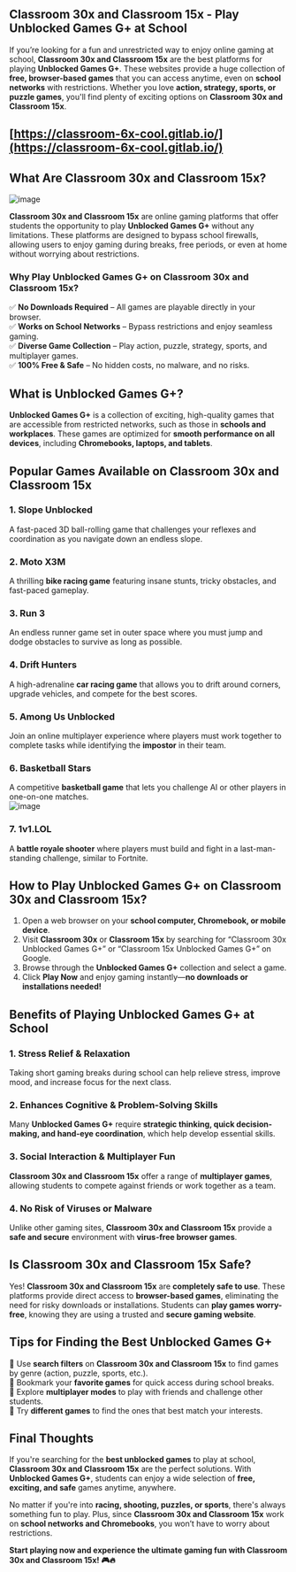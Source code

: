 ## **Classroom 30x and Classroom 15x - Play Unblocked Games G+ at School**  

If you’re looking for a fun and unrestricted way to enjoy online gaming at school, **Classroom 30x and Classroom 15x** are the best platforms for playing **Unblocked Games G+**. These websites provide a huge collection of **free, browser-based games** that you can access anytime, even on **school networks** with restrictions. Whether you love **action, strategy, sports, or puzzle games**, you'll find plenty of exciting options on **Classroom 30x and Classroom 15x**.  

## [https://classroom-6x-cool.gitlab.io/](https://classroom-6x-cool.gitlab.io/)

## **What Are Classroom 30x and Classroom 15x?**  
![image](https://github.com/user-attachments/assets/c7f9e60c-132f-435b-9c5a-6474901ad6da)

**Classroom 30x and Classroom 15x** are online gaming platforms that offer students the opportunity to play **Unblocked Games G+** without any limitations. These platforms are designed to bypass school firewalls, allowing users to enjoy gaming during breaks, free periods, or even at home without worrying about restrictions.  

### **Why Play Unblocked Games G+ on Classroom 30x and Classroom 15x?**  

✅ **No Downloads Required** – All games are playable directly in your browser.  
✅ **Works on School Networks** – Bypass restrictions and enjoy seamless gaming.  
✅ **Diverse Game Collection** – Play action, puzzle, strategy, sports, and multiplayer games.  
✅ **100% Free & Safe** – No hidden costs, no malware, and no risks.  

## **What is Unblocked Games G+?**  

**Unblocked Games G+** is a collection of exciting, high-quality games that are accessible from restricted networks, such as those in **schools and workplaces**. These games are optimized for **smooth performance on all devices**, including **Chromebooks, laptops, and tablets**.  

## **Popular Games Available on Classroom 30x and Classroom 15x**  

### **1. Slope Unblocked**  
A fast-paced 3D ball-rolling game that challenges your reflexes and coordination as you navigate down an endless slope.  

### **2. Moto X3M**  
A thrilling **bike racing game** featuring insane stunts, tricky obstacles, and fast-paced gameplay.  

### **3. Run 3**  
An endless runner game set in outer space where you must jump and dodge obstacles to survive as long as possible.  

### **4. Drift Hunters**  
A high-adrenaline **car racing game** that allows you to drift around corners, upgrade vehicles, and compete for the best scores.  

### **5. Among Us Unblocked**  
Join an online multiplayer experience where players must work together to complete tasks while identifying the **impostor** in their team.  

### **6. Basketball Stars**  
A competitive **basketball game** that lets you challenge AI or other players in one-on-one matches.  
![image](https://github.com/user-attachments/assets/c7f10208-5208-468e-b7cf-9c638979f030)

### **7. 1v1.LOL**  
A **battle royale shooter** where players must build and fight in a last-man-standing challenge, similar to Fortnite.  

## **How to Play Unblocked Games G+ on Classroom 30x and Classroom 15x?**  

1. Open a web browser on your **school computer, Chromebook, or mobile device**.  
2. Visit **Classroom 30x** or **Classroom 15x** by searching for “Classroom 30x Unblocked Games G+” or “Classroom 15x Unblocked Games G+” on Google.  
3. Browse through the **Unblocked Games G+** collection and select a game.  
4. Click **Play Now** and enjoy gaming instantly—**no downloads or installations needed!**  

## **Benefits of Playing Unblocked Games G+ at School**  

### **1. Stress Relief & Relaxation**  
Taking short gaming breaks during school can help relieve stress, improve mood, and increase focus for the next class.  

### **2. Enhances Cognitive & Problem-Solving Skills**  
Many **Unblocked Games G+** require **strategic thinking, quick decision-making, and hand-eye coordination**, which help develop essential skills.  

### **3. Social Interaction & Multiplayer Fun**  
**Classroom 30x and Classroom 15x** offer a range of **multiplayer games**, allowing students to compete against friends or work together as a team.  

### **4. No Risk of Viruses or Malware**  
Unlike other gaming sites, **Classroom 30x and Classroom 15x** provide a **safe and secure** environment with **virus-free browser games**.  

## **Is Classroom 30x and Classroom 15x Safe?**  

Yes! **Classroom 30x and Classroom 15x** are **completely safe to use**. These platforms provide direct access to **browser-based games**, eliminating the need for risky downloads or installations. Students can **play games worry-free**, knowing they are using a trusted and **secure gaming website**.  

## **Tips for Finding the Best Unblocked Games G+**  

🔹 Use **search filters** on **Classroom 30x and Classroom 15x** to find games by genre (action, puzzle, sports, etc.).  
🔹 Bookmark your **favorite games** for quick access during school breaks.  
🔹 Explore **multiplayer modes** to play with friends and challenge other students.  
🔹 Try **different games** to find the ones that best match your interests.  

## **Final Thoughts**  

If you're searching for the **best unblocked games** to play at school, **Classroom 30x and Classroom 15x** are the perfect solutions. With **Unblocked Games G+**, students can enjoy a wide selection of **free, exciting, and safe** games anytime, anywhere.  

No matter if you're into **racing, shooting, puzzles, or sports**, there's always something fun to play. Plus, since **Classroom 30x and Classroom 15x** work on **school networks and Chromebooks**, you won’t have to worry about restrictions.  

**Start playing now and experience the ultimate gaming fun with Classroom 30x and Classroom 15x! 🎮🔥**  
